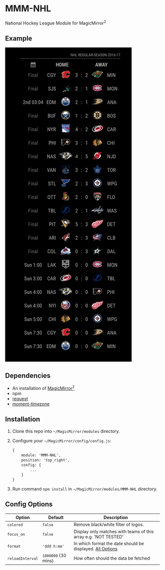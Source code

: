# MMM-NHL
National Hockey League Module for MagicMirror<sup>2</sup>

## Example

![](.github/example.jpg)

## Dependencies
  * An installation of [MagicMirror<sup>2</sup>](https://github.com/MichMich/MagicMirror)
  * npm
  * [request](https://www.npmjs.com/package/request)
  * [moment-timezone](https://www.npmjs.com/package/moment-timezone)

## Installation
 1. Clone this repo into `~/MagicMirror/modules` directory.
 2. Configure your `~/MagicMirror/config/config.js`:

    ```
    {
        module: 'MMM-NHL',
        position: 'top_right',
        config: {
            ...
        }
    }
    ```
 3. Run command `npm install` in `~/MagicMirror/modules/MMM-NHL` directory.

## Config Options
| **Option** | **Default** | **Description** |
| --- | --- | --- |
| `colored` | `false` | Remove black/white filter of logos. |
| `focus_on` | `false` | Display only matches with teams of this array e.g. 'NOT TESTED' |
| `format` | `'ddd h:mm'` | In which format the date should be displayed. [All Options](http://momentjs.com/docs/#/displaying/format/) |
| `reloadInterval` | `1800000` (30 mins) | How often should the data be fetched |

